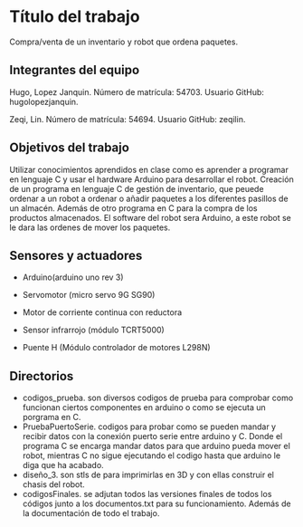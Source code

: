 # Título del trabajo

Compra/venta de un inventario y robot que ordena paquetes.

## Integrantes del equipo

Hugo, Lopez Janquin. Número de matrícula: 54703. Usuario GitHub: hugolopezjanquin.

Zeqi, Lin. Número de matrícula: 54694. Usuario GitHub: zeqilin.

## Objetivos del trabajo

Utilizar conocimientos aprendidos en clase como es aprender a programar en lenguaje C y usar el hardware Arduino para desarrollar el robot.
Creación de un programa en lenguaje C de gestión de inventario, que peuede ordenar a un robot a ordenar o añadir paquetes a los diferentes pasillos de un almacén. Además de otro programa en C para la compra de los productos almacenados. 
El software del robot sera Arduino, a este robot se le dara las ordenes de mover los paquetes.

## Sensores y actuadores
- Arduino(arduino uno rev 3)

- Servomotor (micro servo 9G SG90)

- Motor de corriente continua con reductora

- Sensor infrarrojo (módulo TCRT5000)

- Puente H (Módulo controlador de motores L298N)
## Directorios
- codigos_prueba. son diversos codigos de prueba para comprobar como funcionan ciertos componentes en arduino o como se ejecuta un porgrama en C.
- PruebaPuertoSerie. codigos para probar como se pueden mandar y recibir datos con la conexión puerto serie entre arduino y C. Donde el programa C se encarga mandar datos para que arduino pueda mover el robot, mientras C no sigue ejecutando el codigo hasta que arduino le diga que ha acabado.
- diseño_3. son stls de para imprimirlas en 3D y con ellas construir el chasis del robot.
- codigosFinales. se adjutan todos las versiones finales de todos los códigos junto a los documentos.txt para su funcionamiento. Además de la documentación de todo el trabajo.
